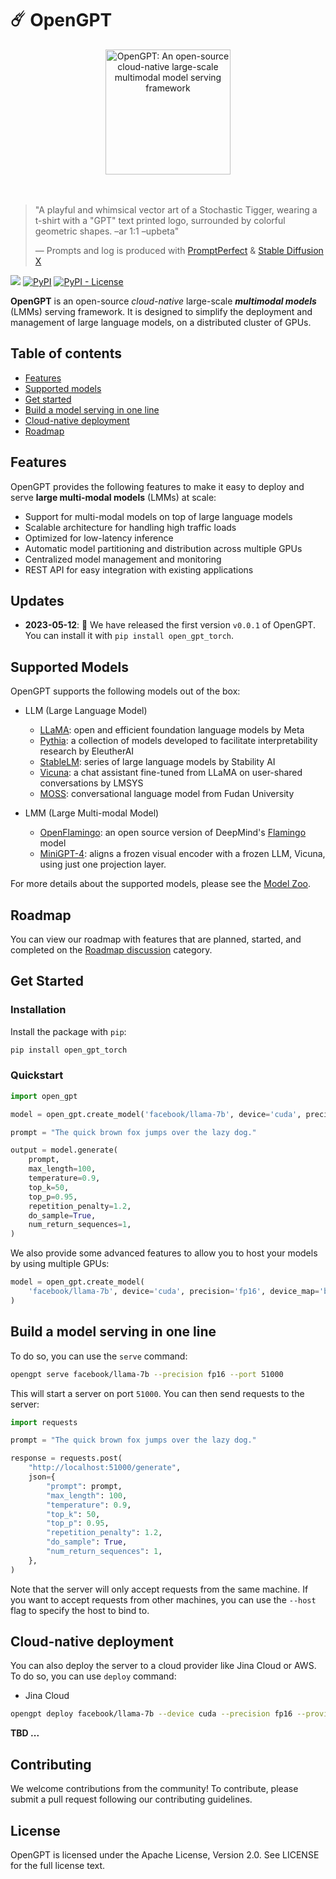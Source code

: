# ☄️ OpenGPT

<p align="center">
<a href="https://github.com/jina-ai/opengpt"><img src="https://github.com/jina-ai/opengpt/blob/main/.github/images/logo.png?" alt="OpenGPT: An open-source cloud-native large-scale multimodal model serving framework" width="200px"></a>
<br>
<br><br>
</p>

> "A playful and whimsical vector art of a Stochastic Tigger, wearing a t-shirt with a "GPT" text printed logo, surrounded by colorful geometric shapes.  –ar 1:1 –upbeta"
>
> — Prompts and log is produced with  [PromptPerfect](https://promptperfect.jina.ai/) & [Stable Diffusion X](https://clipdrop.co/stable-diffusion)



![](https://img.shields.io/badge/Made%20with-JinaAI-blueviolet?style=flat)
[![PyPI](https://img.shields.io/pypi/v/open_gpt_torch)](https://pypi.org/project/open_gpt_torch/)
[![PyPI - License](https://img.shields.io/pypi/l/open_gpt_torch)](https://pypi.org/project/open_gpt_torch/)

**OpenGPT** is an open-source _cloud-native_ large-scale **_multimodal models_** (LMMs) serving framework. 
It is designed to simplify the deployment and management of large language models, on a distributed cluster of GPUs.

## Table of contents

- [Features](#features)
- [Supported models](#supported-models)
- [Get started](#get-started)
- [Build a model serving in one line](#build-a-model-serving-in-one-line)
- [Cloud-native deployment](#cloud-native-deployment)
- [Roadmap](#roadmap)

## Features

OpenGPT provides the following features to make it easy to deploy and serve **large multi-modal models** (LMMs) at scale:

- Support for multi-modal models on top of large language models
- Scalable architecture for handling high traffic loads
- Optimized for low-latency inference
- Automatic model partitioning and distribution across multiple GPUs
- Centralized model management and monitoring
- REST API for easy integration with existing applications

## Updates

- **2023-05-12**: 🎉 We have released the first version `v0.0.1` of OpenGPT. You can install it with `pip install open_gpt_torch`.

## Supported Models

OpenGPT supports the following models out of the box:

- LLM (Large Language Model)

  - [LLaMA](https://ai.facebook.com/blog/large-language-model-llama-meta-ai/): open and efficient foundation language models by Meta
  - [Pythia](https://github.com/EleutherAI/pythia): a collection of models developed to facilitate interpretability research by EleutherAI
  - [StableLM](https://github.com/Stability-AI/StableLM): series of large language models by Stability AI
  - [Vicuna](https://vicuna.lmsys.org/): a chat assistant fine-tuned from LLaMA on user-shared conversations by LMSYS
  - [MOSS](https://txsun1997.github.io/blogs/moss.html): conversational language model from Fudan University

- LMM (Large Multi-modal Model)

  - [OpenFlamingo](https://github.com/mlfoundations/open_flamingo): an open source version of DeepMind's [Flamingo](https://www.deepmind.com/blog/tackling-multiple-tasks-with-a-single-visual-language-model) model
  - [MiniGPT-4](https://minigpt-4.github.io/): aligns a frozen visual encoder with a frozen LLM, Vicuna, using just one projection layer. 

For more details about the supported models, please see the [Model Zoo](./MODEL_ZOO.md).


## Roadmap

You can view our roadmap with features that are planned, started, and completed on the [Roadmap discussion](https://github.com/jina-ai/opengpt/discussions/categories/roadmap) category.

## Get Started

### Installation

Install the package with `pip`:

```bash
pip install open_gpt_torch
```

### Quickstart

```python
import open_gpt

model = open_gpt.create_model('facebook/llama-7b', device='cuda', precision='fp16')

prompt = "The quick brown fox jumps over the lazy dog."

output = model.generate(
    prompt,
    max_length=100,
    temperature=0.9,
    top_k=50,
    top_p=0.95,
    repetition_penalty=1.2,
    do_sample=True,
    num_return_sequences=1,
)
```

We also provide some advanced features to allow you to host your models by using multiple GPUs:
    
```python
model = open_gpt.create_model(
    'facebook/llama-7b', device='cuda', precision='fp16', device_map='balanced'
)
```


## Build a model serving in one line

To do so, you can use the `serve` command:

```bash
opengpt serve facebook/llama-7b --precision fp16 --port 51000
```

This will start a server on port `51000`. You can then send requests to the server:

```python
import requests

prompt = "The quick brown fox jumps over the lazy dog."

response = requests.post(
    "http://localhost:51000/generate",
    json={
        "prompt": prompt,
        "max_length": 100,
        "temperature": 0.9,
        "top_k": 50,
        "top_p": 0.95,
        "repetition_penalty": 1.2,
        "do_sample": True,
        "num_return_sequences": 1,
    },
)
```

Note that the server will only accept requests from the same machine. If you want to accept requests from other machines, you can use the `--host` flag to specify the host to bind to.

## Cloud-native deployment

You can also deploy the server to a cloud provider like Jina Cloud or AWS.
To do so, you can use `deploy` command:

- Jina Cloud

```bash
opengpt deploy facebook/llama-7b --device cuda --precision fp16 --provider jina --name opengpt --replicas 2
```

**TBD ...**


## Contributing

We welcome contributions from the community! To contribute, please submit a pull request following our contributing guidelines.

## License

OpenGPT is licensed under the Apache License, Version 2.0. See LICENSE for the full license text.